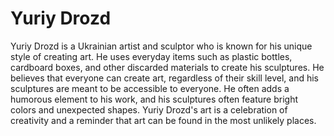 # Yuriy Drozd

Yuriy Drozd is a Ukrainian artist and sculptor who is known for his unique style of creating art. He uses everyday items such as plastic bottles, cardboard boxes, and other discarded materials to create his sculptures. He believes that everyone can create art, regardless of their skill level, and his sculptures are meant to be accessible to everyone. He often adds a humorous element to his work, and his sculptures often feature bright colors and unexpected shapes. Yuriy Drozd's art is a celebration of creativity and a reminder that art can be found in the most unlikely places.
